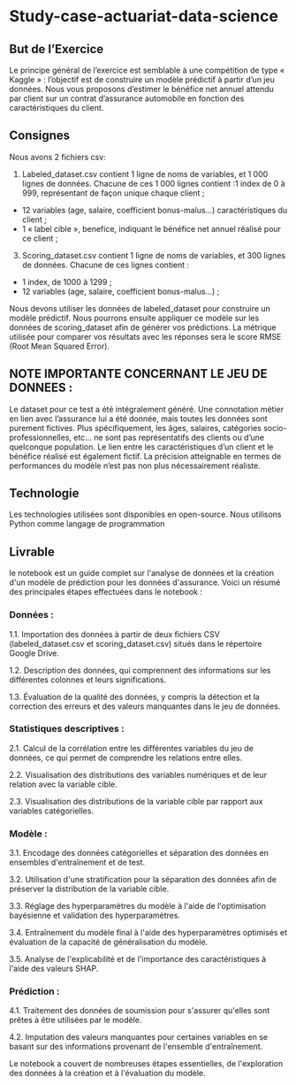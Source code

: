 # Study-case-actuariat-data-science

## But de l’Exercice
Le principe général de l’exercice est semblable à une compétition de type « Kaggle » : l’objectif est de construire un modèle prédictif à partir d’un jeu données.
Nous vous proposons d’estimer le bénéfice net annuel attendu par client sur un contrat d’assurance automobile en fonction des caractéristiques du client.

## Consignes
Nous avons 2 fichiers csv:
1. Labeled_dataset.csv contient 1 ligne de noms de variables, et 1 000 lignes de données. Chacune de ces 1 000 lignes contient :1 index de 0 à 999, représentant de façon unique chaque client ;
  - 12 variables (age, salaire, coefficient bonus-malus…) caractéristiques du client ;
  - 1 « label cible », benefice, indiquant le bénéfice net annuel réalisé pour ce client ;
3. Scoring_dataset.csv contient 1 ligne de noms de variables, et 300 lignes de données. Chacune de ces lignes contient :
  - 1 index, de 1000 à 1299 ;
  - 12 variables (age, salaire, coefficient bonus-malus…) ;

Nous devons utiliser les données de labeled_dataset pour construire un modèle prédictif. Nous pourrons ensuite appliquer ce modèle sur les données de scoring_dataset afin de générer vos prédictions.
La métrique utilisée pour comparer vos résultats avec les réponses sera le score RMSE (Root Mean Squared Error).

## NOTE IMPORTANTE CONCERNANT LE JEU DE DONNEES :
Le dataset pour ce test a été intégralement généré. Une connotation métier en lien avec l’assurance lui a été donnée, mais toutes les données sont purement fictives.
Plus spécifiquement, les âges, salaires, catégories socio-professionnelles, etc… ne sont pas représentatifs des clients ou d’une quelconque population. Le lien entre les caractéristiques d’un client et le bénéfice réalisé est également fictif. La précision atteignable en termes de performances du modèle n’est pas non plus nécessairement réaliste.

## Technologie
Les technologies utilisées sont disponibles en open-source. Nous utilisons Python comme langage de programmation 

## Livrable

le notebook est un guide complet sur l'analyse de données et la création d'un modèle de prédiction pour les données d'assurance. Voici un résumé des principales étapes effectuées dans le notebook :

### Données :

1.1. Importation des données à partir de deux fichiers CSV (labeled_dataset.csv et scoring_dataset.csv) situés dans le répertoire Google Drive.

1.2. Description des données, qui comprennent des informations sur les différentes colonnes et leurs significations.

1.3. Évaluation de la qualité des données, y compris la détection et la correction des erreurs et des valeurs manquantes dans le jeu de données.

### Statistiques descriptives :

2.1. Calcul de la corrélation entre les différentes variables du jeu de données, ce qui permet de comprendre les relations entre elles.

2.2. Visualisation des distributions des variables numériques et de leur relation avec la variable cible.

2.3. Visualisation des distributions de la variable cible par rapport aux variables catégorielles.

### Modèle :

3.1. Encodage des données catégorielles et séparation des données en ensembles d'entraînement et de test.

3.2. Utilisation d'une stratification pour la séparation des données afin de préserver la distribution de la variable cible.

3.3. Réglage des hyperparamètres du modèle à l'aide de l'optimisation bayésienne et validation des hyperparamètres.

3.4. Entraînement du modèle final à l'aide des hyperparamètres optimisés et évaluation de la capacité de généralisation du modèle.

3.5. Analyse de l'explicabilité et de l'importance des caractéristiques à l'aide des valeurs SHAP.


### Prédiction :

4.1. Traitement des données de soumission pour s'assurer qu'elles sont prêtes à être utilisées par le modèle.

4.2. Imputation des valeurs manquantes pour certaines variables en se basant sur des informations provenant de l'ensemble d'entraînement.

Le notebook a couvert de nombreuses étapes essentielles, de l'exploration des données à la création et à l'évaluation du modèle.





